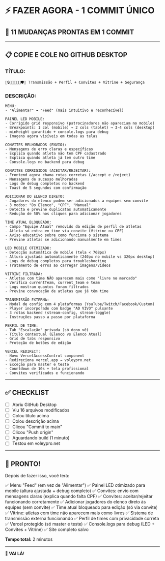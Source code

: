 # ⚡ FAZER AGORA - 1 COMMIT ÚNICO

## 🎯 11 MUDANÇAS PRONTAS EM 1 COMMIT

---

## 📋 COPIE E COLE NO GITHUB DESKTOP

### **TÍTULO:**
```
🎥🔒🔧📱📧✅👥🛡️🏪 Transmissão + Perfil + Convites + Vitrine + Segurança
```

### **DESCRIÇÃO:**
```
MENU:
- "Alimentar" → "Feed" (mais intuitivo e reconhecível)

PAINEL LED MOBILE:
- Corrigido grid responsivo (patrocinadores não apareciam no mobile)
- Breakpoints: 1 col (mobile) → 2 cols (tablet) → 3-4 cols (desktop)
- minHeight garantido + console.logs para debug
- Imagens agora visíveis em todas as telas

CONVITES MELHORADOS (ENVIO):
- Mensagens de erro claras e específicas
- Explica quando atleta não tem CPF cadastrado
- Explica quando atleta já tem outro time
- Console.logs no backend para debug

CONVITES CORRIGIDOS (ACEITAR/REJEITAR):
- Frontend agora chama rotas corretas (/accept e /reject)
- Mensagens de sucesso melhoradas
- Logs de debug completos no backend
- Toast de 5 segundos com confirmação

ADICIONAR DO ELENCO DIRETO:
- Jogadores do elenco podem ser adicionados a equipes sem convite
- 3 modos: "Do Elenco", "CPF", "Manual"
- Detecta e previne duplicatas automaticamente
- Redução de 50% nos cliques para adicionar jogadores

TIME ATUAL BLOQUEADO:
- Campo "Equipe Atual" removido da edição de perfil de atletas
- Atleta só entra em time via convite (Vitrine ou CPF)
- Aviso educativo sobre como funciona o sistema
- Previne atletas se adicionando manualmente em times

LED MOBILE OTIMIZADO:
- Detecção automática de mobile (tela < 768px)
- Altura ajustada automaticamente (240px no mobile vs 320px desktop)
- Logs de debug completos para troubleshooting
- Tratamento de erros ao carregar imagens/vídeos

VITRINE FILTRADA:
- Atletas com time NÃO aparecem mais como "livre no mercado"
- Verifica currentTeam, current_team e team
- Logs mostram quantos foram filtrados
- Previne convocação de atletas que já têm time

TRANSMISSÃO EXTERNA:
- Modal de config com 4 plataformas (YouTube/Twitch/Facebook/Custom)
- Player incorporado com badge "AO VIVO" pulsante
- 3 rotas backend (stream-config, stream-toggle)
- Instruções passo a passo por plataforma

PERFIL DE TIME:
- Tab "Escalação" privada (só dono vê)
- Título contextual (Elenco vs Elenco Atual)
- Grid de tabs responsivo
- Proteção de botões de edição

VERCEL REDIRECT:
- Novo VercelAccessControl component
- Redireciona vercel.app → voleypro.net
- Exceção para master e teste
- Countdown de 10s + tela profissional
- Convites verificados e funcionando
```

---

## ✅ CHECKLIST

- [ ] Abriu GitHub Desktop
- [ ] Viu 16 arquivos modificados
- [ ] Colou título acima
- [ ] Colou descrição acima
- [ ] Clicou "Commit to main"
- [ ] Clicou "Push origin"
- [ ] Aguardando build (1 minuto)
- [ ] Testou em voleypro.net

---

## 🎉 PRONTO!

Depois de fazer isso, você terá:

✅ Menu "Feed" (em vez de "Alimentar")
✅ Painel LED otimizado para mobile (altura ajustada + debug completo)
✅ Convites: envio com mensagens claras (explica quando falta CPF)
✅ Convites: aceitar/rejeitar funcionando corretamente
✅ Adicionar jogadores do elenco direto às equipes (sem convite)
✅ Time atual bloqueado para edição (só via convite)
✅ Vitrine: atletas com time não aparecem mais como livres
✅ Sistema de transmissão externa funcionando
✅ Perfil de times com privacidade correta
✅ Vercel protegido (só master e teste)
✅ Console.logs para debug (LED + Convites + Vitrine)
✅ Site completo salvo

**Tempo total:** 2 minutos

---

**🚀 VAI LÁ!**
